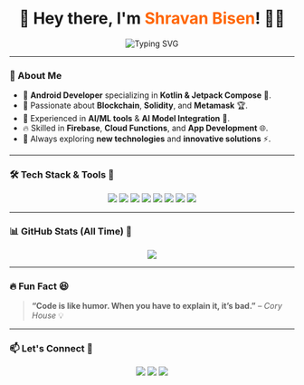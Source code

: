 ### <h1 align="center">🚀 Hey there, I'm <span style="color:#ff6600">Shravan Bisen</span>! 👋😃</h1>

<p align="center">
  <img src="https://readme-typing-svg.herokuapp.com?color=ff6600&size=22&center=true&vCenter=true&width=500&lines=Android+Developer+%F0%9F%91%BB;Blockchain+Explorer+%F0%9F%92%AF;AI/ML+Enthusiast+%F0%9F%A4%96;Building+Innovative+Tech+%F0%9F%9A%80" alt="Typing SVG">
</p>

---

### 🌟 About Me

- 📱 **Android Developer** specializing in **Kotlin & Jetpack Compose** 🚀.
- 🔗 Passionate about **Blockchain**, **Solidity**, and **Metamask** 🏆.
- 🤖 Experienced in **AI/ML tools** & **AI Model Integration** 🎯.
- 🔥 Skilled in **Firebase**, **Cloud Functions**, and **App Development** 🌐.
- 🎯 Always exploring **new technologies** and **innovative solutions** ⚡.

---

### 🛠️ Tech Stack & Tools 🚀

<p align="center">
  <img src="https://img.shields.io/badge/Kotlin-%230095D5.svg?style=for-the-badge&logo=kotlin&logoColor=white" />
  <img src="https://img.shields.io/badge/Android%20Studio-%233DDC84.svg?style=for-the-badge&logo=android-studio&logoColor=white" />
  <img src="https://img.shields.io/badge/Firebase-%23FFCA28.svg?style=for-the-badge&logo=firebase&logoColor=black" />
  <img src="https://img.shields.io/badge/Git-%23F05032.svg?style=for-the-badge&logo=git&logoColor=white" />
  <img src="https://img.shields.io/badge/GitHub-%23181717.svg?style=for-the-badge&logo=github&logoColor=white" />
  <img src="https://img.shields.io/badge/Figma-%23F24E1E.svg?style=for-the-badge&logo=figma&logoColor=white" />
  <img src="https://img.shields.io/badge/Solidity-%23363636.svg?style=for-the-badge&logo=solidity&logoColor=white" />
  <img src="https://img.shields.io/badge/MetaMask-%23E2761B.svg?style=for-the-badge&logo=metamask&logoColor=white" />
</p>

---

### 📊 GitHub Stats (All Time) 🚀





<p align="center">
  <img src="https://github-readme-streak-stats.herokuapp.com/?user=SHRAVANBISEN&theme=radical&hide_border=true" />
</p>

---

### 🔥 Fun Fact 😆

> **“Code is like humor. When you have to explain it, it’s bad.”** – *Cory House* 💡

---

### 📫 Let's Connect 🤝

<p align="center">
  <a href="https://www.linkedin.com/in/shravanbisen"><img src="https://img.shields.io/badge/LinkedIn-%230077B5.svg?style=for-the-badge&logo=linkedin&logoColor=white" /></a>
  <a href="mailto:bisenshravan9425@gmail.com"><img src="https://img.shields.io/badge/Gmail-D14836?style=for-the-badge&logo=gmail&logoColor=white" /></a>
  <a href="https://github.com/SHRAVANBISEN"><img src="https://img.shields.io/badge/GitHub-181717?style=for-the-badge&logo=github&logoColor=white" /></a>
</p>
